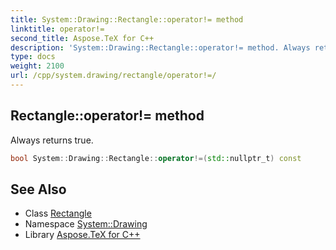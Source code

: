 ```yaml
---
title: System::Drawing::Rectangle::operator!= method
linktitle: operator!=
second_title: Aspose.TeX for C++
description: 'System::Drawing::Rectangle::operator!= method. Always returns true in C++.'
type: docs
weight: 2100
url: /cpp/system.drawing/rectangle/operator!=/
---
```

## Rectangle::operator!= method


Always returns true.

```cpp
bool System::Drawing::Rectangle::operator!=(std::nullptr_t) const
```

## See Also

* Class [Rectangle](../)
* Namespace [System::Drawing](../../)
* Library [Aspose.TeX for C++](../../../)
